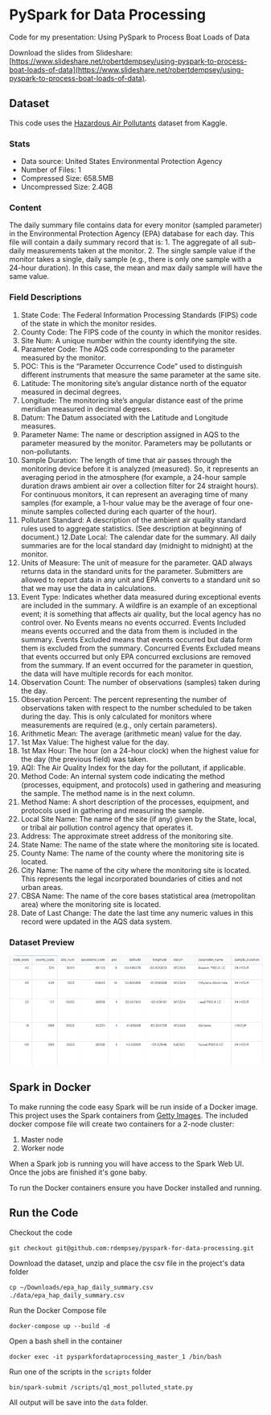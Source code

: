 # PySpark for Data Processing

Code for my presentation: Using PySpark to Process Boat Loads of Data

Download the slides from Slideshare: [https://www.slideshare.net/robertdempsey/using-pyspark-to-process-boat-loads-of-data](https://www.slideshare.net/robertdempsey/using-pyspark-to-process-boat-loads-of-data).

## Dataset

This code uses the [Hazardous Air Pollutants](https://www.kaggle.com/epa/hazardous-air-pollutants) dataset from Kaggle.

### Stats

* Data source: United States Environmental Protection Agency
* Number of Files: 1
* Compressed Size: 658.5MB
* Uncompressed Size: 2.4GB

### Content

The daily summary file contains data for every monitor (sampled parameter) in the Environmental Protection Agency (EPA) database for each day. This file will contain a daily summary record that is: 1. The aggregate of all sub-daily measurements taken at the monitor. 2. The single sample value if the monitor takes a single, daily sample (e.g., there is only one sample with a 24-hour duration). In this case, the mean and max daily sample will have the same value.

### Field Descriptions

1. State Code: The Federal Information Processing Standards (FIPS) code of the state in which the monitor resides.
2. County Code: The FIPS code of the county in which the monitor resides.
3. Site Num: A unique number within the county identifying the site.
4. Parameter Code: The AQS code corresponding to the parameter measured by the monitor.
5. POC: This is the “Parameter Occurrence Code” used to distinguish different instruments that measure the same parameter at the same site.
6. Latitude: The monitoring site’s angular distance north of the equator measured in decimal degrees.
7. Longitude: The monitoring site’s angular distance east of the prime meridian measured in decimal degrees.
8. Datum: The Datum associated with the Latitude and Longitude measures.
9. Parameter Name: The name or description assigned in AQS to the parameter measured by the monitor. Parameters may be pollutants or non-pollutants.
10. Sample Duration: The length of time that air passes through the monitoring device before it is analyzed (measured). So, it represents an averaging period in the atmosphere (for example, a 24-hour sample duration draws ambient air over a collection filter for 24 straight hours). For continuous monitors, it can represent an averaging time of many samples (for example, a 1-hour value may be the average of four one-minute samples collected during each quarter of the hour).
11. Pollutant Standard: A description of the ambient air quality standard rules used to aggregate statistics. (See description at beginning of document.)
12.Date Local: The calendar date for the summary. All daily summaries are for the local standard day (midnight to midnight) at the monitor.
13. Units of Measure: The unit of measure for the parameter. QAD always returns data in the standard units for the parameter. Submitters are allowed to report data in any unit and EPA converts to a standard unit so that we may use the data in calculations.
14. Event Type: Indicates whether data measured during exceptional events are included in the summary. A wildfire is an example of an exceptional event; it is something that affects air quality, but the local agency has no control over. No Events means no events occurred. Events Included means events occurred and the data from them is included in the summary. Events Excluded means that events occurred but data form them is excluded from the summary. Concurred Events Excluded means that events occurred but only EPA concurred exclusions are removed from the summary. If an event occurred for the parameter in question, the data will have multiple records for each monitor.
15. Observation Count: The number of observations (samples) taken during the day.
16. Observation Percent: The percent representing the number of observations taken with respect to the number scheduled to be taken during the day. This is only calculated for monitors where measurements are required (e.g., only certain parameters).
17. Arithmetic Mean: The average (arithmetic mean) value for the day.
18. 1st Max Value: The highest value for the day.
19. 1st Max Hour: The hour (on a 24-hour clock) when the highest value for the day (the previous field) was taken.
20. AQI: The Air Quality Index for the day for the pollutant, if applicable.
21. Method Code: An internal system code indicating the method (processes, equipment, and protocols) used in gathering and measuring the sample. The method name is in the next column.
22. Method Name: A short description of the processes, equipment, and protocols used in gathering and measuring the sample.
23. Local Site Name: The name of the site (if any) given by the State, local, or tribal air pollution control agency that operates it.
24. Address: The approximate street address of the monitoring site.
25. State Name: The name of the state where the monitoring site is located.
26. County Name: The name of the county where the monitoring site is located.
27. City Name: The name of the city where the monitoring site is located. This represents the legal incorporated boundaries of cities and not urban areas.
28. CBSA Name: The name of the core bases statistical area (metropolitan area) where the monitoring site is located.
29. Date of Last Change: The date the last time any numeric values in this record were updated in the AQS data system.

### Dataset Preview

![Dataset Preview](images/dataset_preview.png)


## Spark in Docker

To make running the code easy Spark will be run inside of a Docker image. This project uses the Spark containers from [Getty Images](https://hub.docker.com/r/gettyimages/spark/). The included docker compose file will create two containers for a 2-node cluster:

1. Master node
2. Worker node

When a Spark job is running you will have access to the Spark Web UI. Once the jobs are finished it's gone baby.

To run the Docker containers ensure you have Docker installed and running.

## Run the Code

Checkout the code
```
git checkout git@github.com:rdempsey/pyspark-for-data-processing.git
```

Download the dataset, unzip and place the csv file in the project's data folder
```
cp ~/Downloads/epa_hap_daily_summary.csv ./data/epa_hap_daily_summary.csv
```

Run the Docker Compose file
```
docker-compose up --build -d
```

Open a bash shell in the container
```
docker exec -it pysparkfordataprocessing_master_1 /bin/bash
```

Run one of the scripts in the `scripts` folder
```
bin/spark-submit /scripts/q1_most_polluted_state.py
```

All output will be save into the `data` folder.